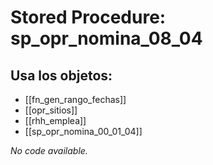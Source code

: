 # Stored Procedure: sp_opr_nomina_08_04

## Usa los objetos:
- [[fn_gen_rango_fechas]]
- [[opr_sitios]]
- [[rhh_emplea]]
- [[sp_opr_nomina_00_01_04]]

*No code available.*
